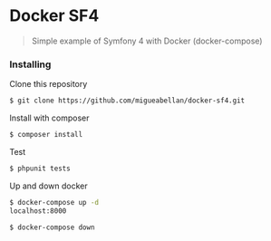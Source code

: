 # Docker SF4

> Simple example of Symfony 4 with Docker (docker-compose)



### Installing

Clone this repository

```sh
$ git clone https://github.com/migueabellan/docker-sf4.git
```

Install with composer

```sh
$ composer install
```

Test

```sh
$ phpunit tests
```

Up and down docker

```sh
$ docker-compose up -d
localhost:8000

$ docker-compose down
```